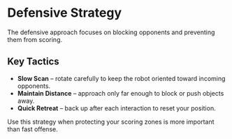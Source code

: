 # Defensive Strategy

The defensive approach focuses on blocking opponents and preventing them from scoring.

## Key Tactics

- **Slow Scan** – rotate carefully to keep the robot oriented toward incoming opponents.
- **Maintain Distance** – approach only far enough to block or push objects away.
- **Quick Retreat** – back up after each interaction to reset your position.

Use this strategy when protecting your scoring zones is more important than fast offense.
